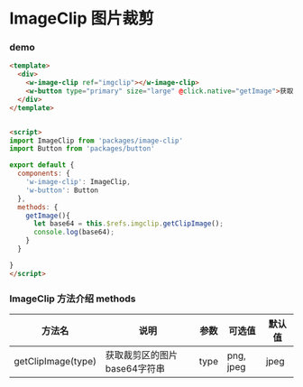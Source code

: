 # ImageClip 图片裁剪 


### demo
```html
<template>
  <div>
    <w-image-clip ref="imgclip"></w-image-clip>
    <w-button type="primary" size="large" @click.native="getImage">获取裁剪区图片</w-button>
  </div>
</template>


<script>
import ImageClip from 'packages/image-clip'
import Button from 'packages/button'

export default {
  components: {
    'w-image-clip': ImageClip,
    'w-button': Button
  },
  methods: {
    getImage(){
      let base64 = this.$refs.imgclip.getClipImage();
      console.log(base64);
    }
  }

}
</script>

```

###  ImageClip 方法介绍 methods

| 方法名             | 说明        | 参数       | 可选值        | 默认值     |
|-------------------|-------------|-----------|--------------|-----------|
| getClipImage(type)  | 获取裁剪区的图片base64字符串 |  type   |  png, jpeg   |  jpeg  |